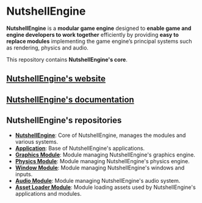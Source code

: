 # NutshellEngine
**NutshellEngine** is a **modular game engine** designed to **enable game and engine developers to work together** efficiently by providing **easy to replace modules** implementing the game engine’s principal systems such as rendering, physics and audio.

This repository contains **NutshellEngine's core**.

## [**NutshellEngine's website**](https://www.team-nutshell.dev/nutshellengine/)
## [**NutshellEngine's documentation**](https://www.team-nutshell.dev/nutshellengine-docs/)

## NutshellEngine's repositories
- [**NutshellEngine**](https://github.com/Team-Nutshell/NutshellEngine): Core of NutshellEngine, manages the modules and various systems.
- [**Application**](https://github.com/Team-Nutshell/NutshellEngine-Application): Base of NutshellEngine's applications.
- [**Graphics Module**](https://github.com/Team-Nutshell/NutshellEngine-GraphicsModule): Module managing NutshellEngine's graphics engine.
- [**Physics Module**](https://github.com/Team-Nutshell/NutshellEngine-PhysicsModule): Module managing NutshellEngine's physics engine.
- [**Window Module**](https://github.com/Team-Nutshell/NutshellEngine-WindowModule): Module managing NutshellEngine's windows and inputs.
- [**Audio Module**](https://github.com/Team-Nutshell/NutshellEngine-AudioModule): Module managing NutshellEngine's audio system.
- [**Asset Loader Module**](https://github.com/Team-Nutshell/NutshellEngine-AssetLoaderModule): Module loading assets used by NutshellEngine's applications and modules.